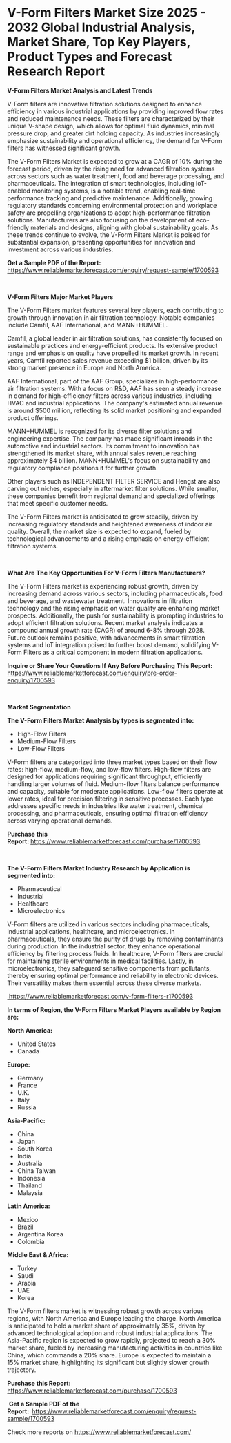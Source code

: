 <p><h1>V-Form Filters Market Size 2025 - 2032 Global Industrial Analysis, Market Share, Top Key Players, Product Types and Forecast Research Report</h1></p><p><strong>V-Form Filters Market Analysis and Latest Trends</strong></p>
<p><p>V-Form filters are innovative filtration solutions designed to enhance efficiency in various industrial applications by providing improved flow rates and reduced maintenance needs. These filters are characterized by their unique V-shape design, which allows for optimal fluid dynamics, minimal pressure drop, and greater dirt holding capacity. As industries increasingly emphasize sustainability and operational efficiency, the demand for V-Form filters has witnessed significant growth.</p><p>The V-Form Filters Market is expected to grow at a CAGR of 10% during the forecast period, driven by the rising need for advanced filtration systems across sectors such as water treatment, food and beverage processing, and pharmaceuticals. The integration of smart technologies, including IoT-enabled monitoring systems, is a notable trend, enabling real-time performance tracking and predictive maintenance. Additionally, growing regulatory standards concerning environmental protection and workplace safety are propelling organizations to adopt high-performance filtration solutions. Manufacturers are also focusing on the development of eco-friendly materials and designs, aligning with global sustainability goals. As these trends continue to evolve, the V-Form Filters Market is poised for substantial expansion, presenting opportunities for innovation and investment across various industries.</p></p>
<p><strong>Get a Sample PDF of the Report:&nbsp;</strong> <a href="https://www.reliablemarketforecast.com/enquiry/request-sample/1700593?utm_campaign=3094&utm_medium=2&utm_source=Github&utm_content=ia&utm_term=27032025&utm_id=v-form-filters">https://www.reliablemarketforecast.com/enquiry/request-sample/1700593</a></p>
<p>&nbsp;</p>
<p><strong>V-Form Filters Major Market Players</strong></p>
<p><p>The V-Form Filters market features several key players, each contributing to growth through innovation in air filtration technology. Notable companies include Camfil, AAF International, and MANN+HUMMEL.</p><p>Camfil, a global leader in air filtration solutions, has consistently focused on sustainable practices and energy-efficient products. Its extensive product range and emphasis on quality have propelled its market growth. In recent years, Camfil reported sales revenue exceeding $1 billion, driven by its strong market presence in Europe and North America.</p><p>AAF International, part of the AAF Group, specializes in high-performance air filtration systems. With a focus on R&D, AAF has seen a steady increase in demand for high-efficiency filters across various industries, including HVAC and industrial applications. The company's estimated annual revenue is around $500 million, reflecting its solid market positioning and expanded product offerings.</p><p>MANN+HUMMEL is recognized for its diverse filter solutions and engineering expertise. The company has made significant inroads in the automotive and industrial sectors. Its commitment to innovation has strengthened its market share, with annual sales revenue reaching approximately $4 billion. MANN+HUMMEL's focus on sustainability and regulatory compliance positions it for further growth.</p><p>Other players such as INDEPENDENT FILTER SERVICE and Hengst are also carving out niches, especially in aftermarket filter solutions. While smaller, these companies benefit from regional demand and specialized offerings that meet specific customer needs.</p><p>The V-Form Filters market is anticipated to grow steadily, driven by increasing regulatory standards and heightened awareness of indoor air quality. Overall, the market size is expected to expand, fueled by technological advancements and a rising emphasis on energy-efficient filtration systems.</p></p>
<p>&nbsp;</p>
<p><strong>What Are The Key Opportunities For V-Form Filters Manufacturers?</strong></p>
<p><p>The V-Form Filters market is experiencing robust growth, driven by increasing demand across various sectors, including pharmaceuticals, food and beverage, and wastewater treatment. Innovations in filtration technology and the rising emphasis on water quality are enhancing market prospects. Additionally, the push for sustainability is prompting industries to adopt efficient filtration solutions. Recent market analysis indicates a compound annual growth rate (CAGR) of around 6-8% through 2028. Future outlook remains positive, with advancements in smart filtration systems and IoT integration poised to further boost demand, solidifying V-Form Filters as a critical component in modern filtration applications.</p></p>
<p><strong>Inquire or Share Your Questions If Any Before Purchasing This Report:</strong> <a href="https://www.reliablemarketforecast.com/enquiry/pre-order-enquiry/1700593?utm_campaign=3094&utm_medium=2&utm_source=Github&utm_content=ia&utm_term=27032025&utm_id=v-form-filters">https://www.reliablemarketforecast.com/enquiry/pre-order-enquiry/1700593</a></p>
<p>&nbsp;</p>
<p><strong>Market Segmentation</strong></p>
<p><strong>The V-Form Filters Market Analysis by types is segmented into:</strong></p>
<p><ul><li>High-Flow Filters</li><li>Medium-Flow Filters</li><li>Low-Flow Filters</li></ul></p>
<p><p>V-Form filters are categorized into three market types based on their flow rates: high-flow, medium-flow, and low-flow filters. High-flow filters are designed for applications requiring significant throughput, efficiently handling larger volumes of fluid. Medium-flow filters balance performance and capacity, suitable for moderate applications. Low-flow filters operate at lower rates, ideal for precision filtering in sensitive processes. Each type addresses specific needs in industries like water treatment, chemical processing, and pharmaceuticals, ensuring optimal filtration efficiency across varying operational demands.</p></p>
<p><strong>Purchase this Report:&nbsp;</strong><a href="https://www.reliablemarketforecast.com/purchase/1700593?utm_campaign=3094&utm_medium=2&utm_source=Github&utm_content=ia&utm_term=27032025&utm_id=v-form-filters">https://www.reliablemarketforecast.com/purchase/1700593</a></p>
<p>&nbsp;</p>
<p><strong>The V-Form Filters Market Industry Research by Application is segmented into:</strong></p>
<p><ul><li>Pharmaceutical</li><li>Industrial</li><li>Healthcare</li><li>Microelectronics</li></ul></p>
<p><p>V-Form filters are utilized in various sectors including pharmaceuticals, industrial applications, healthcare, and microelectronics. In pharmaceuticals, they ensure the purity of drugs by removing contaminants during production. In the industrial sector, they enhance operational efficiency by filtering process fluids. In healthcare, V-Form filters are crucial for maintaining sterile environments in medical facilities. Lastly, in microelectronics, they safeguard sensitive components from pollutants, thereby ensuring optimal performance and reliability in electronic devices. Their versatility makes them essential across these diverse markets.</p></p>
<p><a href="https://www.reliablemarketforecast.com/v-form-filters-r1700593?utm_campaign=3094&utm_medium=2&utm_source=Github&utm_content=ia&utm_term=27032025&utm_id=v-form-filters">&nbsp;https://www.reliablemarketforecast.com/v-form-filters-r1700593</a></p>
<p><strong>In terms of Region, the V-Form Filters Market Players available by Region are:</strong></p>
<p>
    <p> <strong> North America: </strong>
        <ul>
            <li>United States</li>
            <li>Canada</li>
        </ul>
        </p> 
    <p> <strong> Europe: </strong>
        <ul>
            <li>Germany</li>
            <li>France</li>
            <li>U.K.</li>
            <li>Italy</li>
            <li>Russia</li>
        </ul>
        </p> 
    <p> <strong> Asia-Pacific: </strong>
        <ul>
            <li>China</li>
            <li>Japan</li>
            <li>South Korea</li>
            <li>India</li>
            <li>Australia</li>
            <li>China Taiwan</li>
            <li>Indonesia</li>
            <li>Thailand</li>
            <li>Malaysia</li>
        </ul>
        </p> 
    <p> <strong> Latin America: </strong>
        <ul>
            <li>Mexico</li>
            <li>Brazil</li>
            <li>Argentina Korea</li>
            <li>Colombia</li>
        </ul>
        </p> 
    <p> <strong> Middle East & Africa: </strong>
        <ul>
            <li>Turkey</li>
            <li>Saudi</li>
            <li>Arabia</li>
            <li>UAE</li>
            <li>Korea</li>
        </ul>
    </p>
    </p>
<p><p>The V-Form filters market is witnessing robust growth across various regions, with North America and Europe leading the charge. North America is anticipated to hold a market share of approximately 35%, driven by advanced technological adoption and robust industrial applications. The Asia-Pacific region is expected to grow rapidly, projected to reach a 30% market share, fueled by increasing manufacturing activities in countries like China, which commands a 20% share. Europe is expected to maintain a 15% market share, highlighting its significant but slightly slower growth trajectory.</p></p>
<p><strong>Purchase this Report: </strong><a href="https://www.reliablemarketforecast.com/purchase/1700593?utm_campaign=3094&utm_medium=2&utm_source=Github&utm_content=ia&utm_term=27032025&utm_id=v-form-filters">https://www.reliablemarketforecast.com/purchase/1700593</a></p>
<p>&nbsp;<strong>Get a Sample PDF of the Report:&nbsp;&nbsp;</strong><a href="https://www.reliablemarketforecast.com/enquiry/request-sample/1700593?utm_campaign=3094&utm_medium=2&utm_source=Github&utm_content=ia&utm_term=27032025&utm_id=v-form-filters">https://www.reliablemarketforecast.com/enquiry/request-sample/1700593</a></p>
<p><strong></strong></p>
<p>Check more reports on <a href="https://www.reliablemarketforecast.com/?utm_campaign=3094&utm_medium=2&utm_source=Github&utm_content=ia&utm_term=27032025&utm_id=v-form-filters">https://www.reliablemarketforecast.com/</a></p>